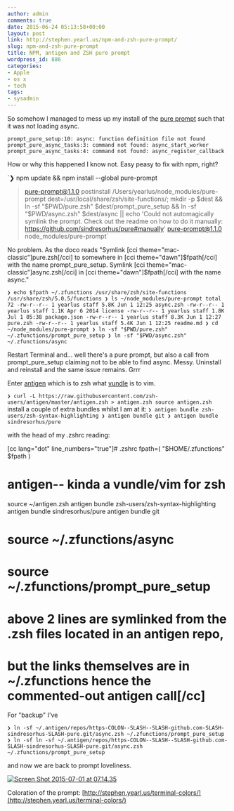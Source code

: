 ```yaml
---
author: admin
comments: true
date: 2015-06-24 05:13:58+00:00
layout: post
link: http://stephen.yearl.us/npm-and-zsh-pure-prompt/
slug: npm-and-zsh-pure-prompt
title: NPM, antigen and ZSH pure prompt
wordpress_id: 886
categories:
- Apple
- os x
- tech
tags:
- sysadmin
---
```


So somehow I managed to mess up my install of the [pure prompt](https://github.com/sindresorhus/pure) such that it was not loading async.

`prompt_pure_setup:10: async: function definition file not found
prompt_pure_async_tasks:3: command not found: async_start_worker
prompt_pure_async_tasks:4: command not found: async_register_callback`

How or why this happened I know not. Easy peasy to fix with npm, right?

`❯ npm update && npm install --global pure-prompt
> pure-prompt@1.1.0 postinstall /Users/yearlus/node_modules/pure-prompt
> dest=/usr/local/share/zsh/site-functions/; mkdir -p $dest && ln -sf "$PWD/pure.zsh" $dest/prompt_pure_setup && ln -sf "$PWD/async.zsh" $dest/async || echo 'Could not automagically symlink the prompt. Check out the readme on how to do it manually: https://github.com/sindresorhus/pure#manually'
pure-prompt@1.1.0 node_modules/pure-prompt`

No problem. As the doco reads "Symlink [cci theme="mac-classic"]pure.zsh[/cci] to somewhere in [cci theme="dawn"]$fpath[/cci] with the name prompt_pure_setup. Symlink [cci theme="mac-classic"]async.zsh[/cci] in [cci theme="dawn"]$fpath[/cci] with the name async."

`❯ echo $fpath
~/.zfunctions /usr/share/zsh/site-functions /usr/share/zsh/5.0.5/functions
❯ ls ~/node_modules/pure-prompt
total 72
-rw-r--r-- 1 yearlus staff 5.8K Jun 1 12:25 async.zsh
-rw-r--r-- 1 yearlus staff 1.1K Apr 6 2014 license
-rw-r--r-- 1 yearlus staff 1.8K Jul 1 05:38 package.json
-rw-r--r-- 1 yearlus staff 8.3K Jun 1 12:27 pure.zsh
-rw-r--r-- 1 yearlus staff 5.4K Jun 1 12:25 readme.md
❯ cd ~/node_modules/pure-prompt
❯ ln -sf "$PWD/pure.zsh" ~/.zfunctions/prompt_pure_setup
❯ ln -sf "$PWD/async.zsh" ~/.zfunctions/async
`



Restart Terminal and... well there's a pure prompt, but also a call from prompt_pure_setup claiming not to be able to find async. Messy. Uninstall and reinstall and the same issue remains. Grrr

Enter [antigen](https://github.com/zsh-users/antigen) which is to zsh what [vundle](https://github.com/gmarik/Vundle.vim) is to vim.

`❯ curl -L https://raw.githubusercontent.com/zsh-users/antigen/master/antigen.zsh > antigen.zsh
source antigen.zsh`
install a couple of extra bundles whilst I am at it:
`❯ antigen bundle zsh-users/zsh-syntax-highlighting
❯ antigen bundle git
❯ antigen bundle sindresorhus/pure`

with the head of my .zshrc reading:

[cc lang="dot" line_numbers="true"]# .zshrc
fpath=( "$HOME/.zfunctions" $fpath )
# antigen-- kinda a vundle/vim for zsh
source ~/antigen.zsh
antigen bundle zsh-users/zsh-syntax-highlighting
antigen bundle sindresorhus/pure
antigen bundle git
# source ~/.zfunctions/async
# source ~/.zfunctions/prompt_pure_setup
# above 2 lines are symlinked from the .zsh files located in an antigen repo,
# but the links themselves are in ~/.zfunctions hence the commented-out antigen call[/cc]

For "backup" I've

`❯ ln -sf ~/.antigen/repos/https-COLON--SLASH--SLASH-github.com-SLASH-sindresorhus-SLASH-pure.git/async.zsh ~/.zfunctions/prompt_pure_setup
❯ ln -sf ln -sf ~/.antigen/repos/https-COLON--SLASH--SLASH-github.com-SLASH-sindresorhus-SLASH-pure.git/async.zsh ~/.zfunctions/prompt_pure_setup`

and now we are back to prompt loveliness.

[![Screen Shot 2015-07-01 at 07.14.35](http://stephen.yearl.us/wp-content/uploads/2015/06/Screen-Shot-2015-07-01-at-07.14.35.png)](http://stephen.yearl.us/wp-content/uploads/2015/06/Screen-Shot-2015-07-01-at-07.14.35.png)

Coloration of the prompt: [http://stephen.yearl.us/terminal-colors/](http://stephen.yearl.us/terminal-colors/)
